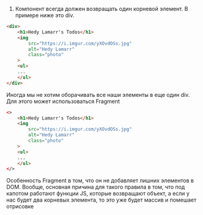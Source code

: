 1. Компонент всегда должен возвращать один корневой элемент. В примере ниже это div.

```html
<div>  
	<h1>Hedy Lamarr's Todos</h1>  
	<img  
		src="https://i.imgur.com/yXOvdOSs.jpg"  
		alt="Hedy Lamarr"  
		class="photo"  
	> 
	<ul>  
	...  
	</ul>  
</div>

```

Иногда мы не хотим оборачивать все наши элементы в еще один div. Для этого может использоваться Fragment

```html
<>  
	<h1>Hedy Lamarr's Todos</h1>  
	<img  
		src="https://i.imgur.com/yXOvdOSs.jpg"  
		alt="Hedy Lamarr"  
		class="photo"  
	> 
	<ul>  
	...  
	</ul>  
</>
```

Особенность Fragment в том, что он не добавляет лишних элементов в DOM. Вообще, основная причина для такого правила в том, что под капотом работают функции JS, которые возвращают объект, а если у нас будет два корневых элемента, то это уже будет массив и помешает отрисовке
